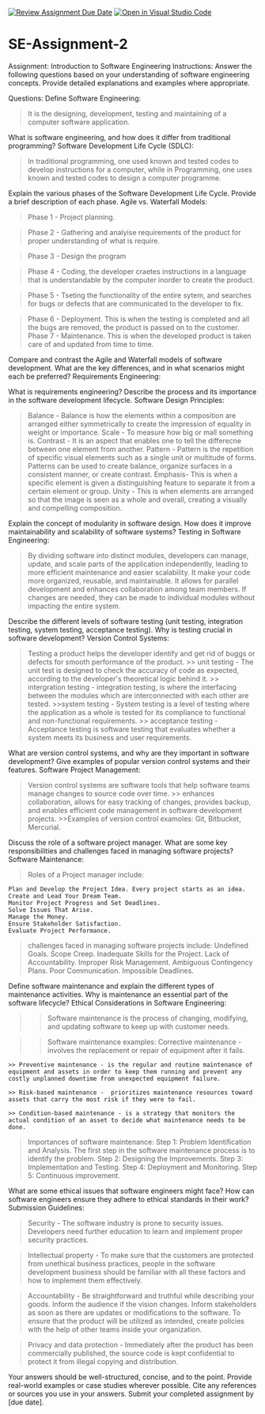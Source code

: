 [![Review Assignment Due Date](https://classroom.github.com/assets/deadline-readme-button-22041afd0340ce965d47ae6ef1cefeee28c7c493a6346c4f15d667ab976d596c.svg)](https://classroom.github.com/a/-ucQIGTc)
[![Open in Visual Studio Code](https://classroom.github.com/assets/open-in-vscode-2e0aaae1b6195c2367325f4f02e2d04e9abb55f0b24a779b69b11b9e10269abc.svg)](https://classroom.github.com/online_ide?assignment_repo_id=15301032&assignment_repo_type=AssignmentRepo)
# SE-Assignment-2
Assignment: Introduction to Software Engineering
Instructions:
Answer the following questions based on your understanding of software engineering concepts. Provide detailed explanations and examples where appropriate.

Questions:
Define Software Engineering:
  > It is the designing, development, testing and maintaining of a computer software application.

What is software engineering, and how does it differ from traditional programming?
Software Development Life Cycle (SDLC):
  >In traditional programming, one used known and tested codes to develop instructions for a computer, while in Programming, one uses known and tested codes to design a computer programme.

Explain the various phases of the Software Development Life Cycle. Provide a brief description of each phase.
Agile vs. Waterfall Models:
  >Phase 1 - Project planning.
  
  >Phase 2 - Gathering and analyise requirements of the product for proper understanding of what is require.
  
  >Phase 3 - Design the program
  
  >Phase 4 - Coding, the developer craetes instructions in a language that is understandable by the computer inorder to create the product.
  
  >Phase 5 - Tseting the functionality of the entire sytem, and searches for bugs
or defects that are communicated to the developer to fix.
  
  > Phase 6 - Deployment. This is when the testing is completed and all the bugs are removed, the product is passed on to the customer.
  > Phase 7 - Maintenance. This is when the developed product is taken care of and updated from time to time.
   
Compare and contrast the Agile and Waterfall models of software development. What are the key differences, and in what scenarios might each be preferred?
Requirements Engineering:

What is requirements engineering? Describe the process and its importance in the software development lifecycle.
Software Design Principles:
  
  > Balance - Balance is how the elements within a composition are arranged either symmetrically to create the impression of equality in weight or importance.
  > Scale - To measure how big or mall something is.
  > Contrast - It is an aspect that enables one to tell the differecne between one element from another.
  > Pattern - Pattern is the repetition of specific visual elements such as a single unit or multitude of forms. Patterns can be used to create balance, organize surfaces in a consistent manner, or create contrast.
  > Emphasis- This is when a specific element is given a distinguishing feature to separate it from a certain element or group.
  > Unity - This is when elements are arranged so that the image is seen as a whole and overall, creating a visually and compelling composition.

Explain the concept of modularity in software design. How does it improve maintainability and scalability of software systems?
Testing in Software Engineering:
  > By dividing software into distinct modules, developers can manage, update, and scale parts of the application independently, leading to more efficient maintenance and easier scalability.
  > It make your code more organized, reusable, and maintainable. It allows for parallel development and enhances collaboration among team members. If changes are needed, they can be made to individual modules without impacting the entire system.

Describe the different levels of software testing (unit testing, integration testing, system testing, acceptance testing). Why is testing crucial in software development?
Version Control Systems:
  >Testing a product helps the developer identify and get rid of buggs or defects for smooth performance of the product.
    >> unit testing -  The unit test is designed to check the accuracy of code as expected, according to the developer's theoretical logic behind it.
    >> intergration testing - integration testing, is  where  the interfacing  between the  modules  which are interconnected with each other are tested.
    >>system testing - System testing is a level of testing where the application as a whole is tested for its compliance to functional and non-functional requirements.
    >> acceptance testing - Acceptance testing is software testing that evaluates whether a system meets its business and user requirements.

What are version control systems, and why are they important in software development? Give examples of popular version control systems and their features.
Software Project Management:
  >Version control systems are software tools that help software teams manage changes to source code over time.
    >> enhances collaboration, allows for easy tracking of changes, provides backup, and enables efficient code management in software development projects.
    >>Examples of version control examoles: Git, Bitbucket, Mercurial.

Discuss the role of a software project manager. What are some key responsibilities and challenges faced in managing software projects?
Software Maintenance:
  
  > Roles of a Project manager include:

    Plan and Develop the Project Idea. Every project starts as an idea. 
    Create and Lead Your Dream Team. 
    Monitor Project Progress and Set Deadlines.
    Solve Issues That Arise. 
    Manage the Money. 
    Ensure Stakeholder Satisfaction. 
    Evaluate Project Performance.
  
  > challenges faced in managing software projects include:
    Undefined Goals. 
    Scope Creep. 
    Inadequate Skills for the Project. 
    Lack of Accountability. 
    Improper Risk Management. 
    Ambiguous Contingency Plans. 
    Poor Communication. 
    Impossible Deadlines.

Define software maintenance and explain the different types of maintenance activities. Why is maintenance an essential part of the software lifecycle?
Ethical Considerations in Software Engineering:
  
  >> Software maintenance is the process of changing, modifying, and updating software to keep up with customer needs.
  
  >> Software maintenance examples:
    Corrective maintenance - involves the replacement or repair of equipment     after it fails.

    >> Preventive maintenance - is the regular and routine maintenance of equipment and assets in order to keep them running and prevent any costly unplanned downtime from unexpected equipment failure.
    
    >> Risk-based maintenance -  prioritizes maintenance resources toward assets that carry the most risk if they were to fail.
    
    >> Condition-based maintenance - is a strategy that monitors the actual condition of an asset to decide what maintenance needs to be done.
  
  >Importances of software maintenance:
    Step 1: Problem Identification and Analysis. The first step in the software maintenance process is to identify the problem. 
    Step 2: Designing the Improvements. 
    Step 3: Implementation and Testing. 
    Step 4: Deployment and Monitoring. 
    Step 5: Continuous improvement.

What are some ethical issues that software engineers might face? How can software engineers ensure they adhere to ethical standards in their work?
Submission Guidelines:
  > Security - The software industry is prone to security issues. Developers need further education to learn and implement proper security practices.
    
  > Intellectual property - To make sure that the customers are protected from unethical business practices, people in the software development business should be familiar with all these factors and how to implement them effectively.
  
  > Accountability - Be straightforward and truthful while describing your goods. Inform the audience if the vision changes. Inform stakeholders as soon as there are updates or modifications to the software. To ensure that the product will be utilized as intended, create policies with the help of other teams inside your organization.
  
  > Privacy and data protection - Immediately after the product has been commercially published, the source code is kept confidential to protect it from illegal copying and distribution.

  
Your answers should be well-structured, concise, and to the point.
Provide real-world examples or case studies wherever possible.
Cite any references or sources you use in your answers.
Submit your completed assignment by [due date].
